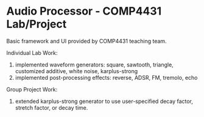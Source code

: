 # Audio Processor - COMP4431 Lab/Project

Basic framework and UI provided by COMP4431 teaching team.

Individual Lab Work:
1. implemented waveform generators: square, sawtooth, triangle, customized additive, white noise, karplus-strong
2. implemented post-processing effects: reverse, ADSR, FM, tremolo, echo

Group Project Work:
1. extended karplus-strong generator to use user-specified decay factor, stretch factor, or decay time.
